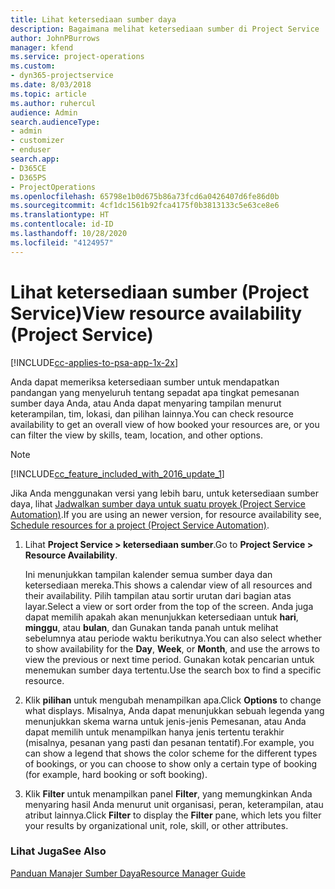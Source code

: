 ```yaml
---
title: Lihat ketersediaan sumber daya
description: Bagaimana melihat ketersediaan sumber di Project Service
author: JohnPBurrows
manager: kfend
ms.service: project-operations
ms.custom:
- dyn365-projectservice
ms.date: 8/03/2018
ms.topic: article
ms.author: ruhercul
audience: Admin
search.audienceType:
- admin
- customizer
- enduser
search.app:
- D365CE
- D365PS
- ProjectOperations
ms.openlocfilehash: 65798e1b0d675b86a73fcd6a0426407d6fe86d0b
ms.sourcegitcommit: 4cf1dc1561b92fca4175f0b3813133c5e63ce8e6
ms.translationtype: HT
ms.contentlocale: id-ID
ms.lasthandoff: 10/28/2020
ms.locfileid: "4124957"
---
```

# <a name="view-resource-availability-project-service"></a><span data-ttu-id="dfccd-103">Lihat ketersediaan sumber (Project Service)</span><span class="sxs-lookup"><span data-stu-id="dfccd-103">View resource availability (Project Service)</span></span>

[!INCLUDE[cc-applies-to-psa-app-1x-2x](../includes/cc-applies-to-psa-app-1x-2x.md)]

<span data-ttu-id="dfccd-104">Anda dapat memeriksa ketersediaan sumber untuk mendapatkan pandangan yang menyeluruh tentang sepadat apa tingkat pemesanan sumber daya Anda, atau Anda dapat menyaring tampilan menurut keterampilan, tim, lokasi, dan pilihan lainnya.</span><span class="sxs-lookup"><span data-stu-id="dfccd-104">You can check resource availability to get an overall view of how booked your resources are, or you can filter the view by skills, team, location, and other options.</span></span>  
  
> [!NOTE]
> [!INCLUDE[cc_feature_included_with_2016_update_1](../includes/cc-feature-included-with-2016-update-1.md)]  
> 
>  <span data-ttu-id="dfccd-105">Jika Anda menggunakan versi yang lebih baru, untuk ketersediaan sumber daya, lihat [Jadwalkan sumber daya untuk suatu proyek (Project Service Automation)](../psa/schedule-resources-project.md).</span><span class="sxs-lookup"><span data-stu-id="dfccd-105">If you are using an newer version, for resource availability see, [Schedule resources for a project (Project Service Automation)](../psa/schedule-resources-project.md).</span></span>  

1. <span data-ttu-id="dfccd-106">Lihat **Project Service > ketersediaan sumber**.</span><span class="sxs-lookup"><span data-stu-id="dfccd-106">Go to **Project Service > Resource Availability**.</span></span>  

    <span data-ttu-id="dfccd-107">Ini menunjukkan tampilan kalender semua sumber daya dan ketersediaan mereka.</span><span class="sxs-lookup"><span data-stu-id="dfccd-107">This shows a calendar view of all resources and their availability.</span></span> <span data-ttu-id="dfccd-108">Pilih tampilan atau sortir urutan dari bagian atas layar.</span><span class="sxs-lookup"><span data-stu-id="dfccd-108">Select a view or sort order from the top of the screen.</span></span> <span data-ttu-id="dfccd-109">Anda juga dapat memilih apakah akan menunjukkan ketersediaan untuk **hari**, **minggu**, atau **bulan**, dan Gunakan tanda panah untuk melihat sebelumnya atau periode waktu berikutnya.</span><span class="sxs-lookup"><span data-stu-id="dfccd-109">You can also select whether to show availability for the **Day**, **Week**, or **Month**, and use the arrows to view the previous or next time period.</span></span> <span data-ttu-id="dfccd-110">Gunakan kotak pencarian untuk menemukan sumber daya tertentu.</span><span class="sxs-lookup"><span data-stu-id="dfccd-110">Use the search box to find a specific resource.</span></span>  

2. <span data-ttu-id="dfccd-111">Klik **pilihan** untuk mengubah menampilkan apa.</span><span class="sxs-lookup"><span data-stu-id="dfccd-111">Click **Options** to change what displays.</span></span> <span data-ttu-id="dfccd-112">Misalnya, Anda dapat menunjukkan sebuah legenda yang menunjukkan skema warna untuk jenis-jenis Pemesanan, atau Anda dapat memilih untuk menampilkan hanya jenis tertentu terakhir (misalnya, pesanan yang pasti dan pesanan tentatif).</span><span class="sxs-lookup"><span data-stu-id="dfccd-112">For example, you can show a legend that shows the color scheme for the different types of bookings, or you can choose to show only a certain type of booking (for example, hard booking or soft booking).</span></span>  

3. <span data-ttu-id="dfccd-113">Klik **Filter** untuk menampilkan panel **Filter**, yang memungkinkan Anda menyaring hasil Anda menurut unit organisasi, peran, keterampilan, atau atribut lainnya.</span><span class="sxs-lookup"><span data-stu-id="dfccd-113">Click **Filter** to display the **Filter** pane, which lets you filter your results by organizational unit, role, skill, or other attributes.</span></span>  

### <a name="see-also"></a><span data-ttu-id="dfccd-114">Lihat Juga</span><span class="sxs-lookup"><span data-stu-id="dfccd-114">See Also</span></span>  
 [<span data-ttu-id="dfccd-115">Panduan Manajer Sumber Daya</span><span class="sxs-lookup"><span data-stu-id="dfccd-115">Resource Manager Guide</span></span>](../psa/resource-manager-guide.md)
